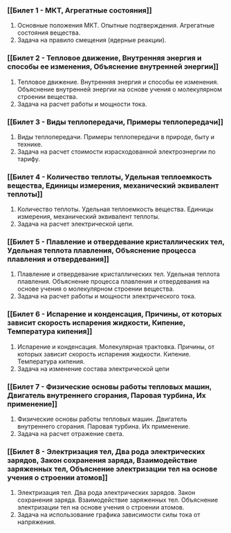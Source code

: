 ### [[Билет 1 - МКТ, Агрегатные состояния]]
1. Основные положения МКТ. Опытные подтверждения. Агрегатные состояния вещества.
2. Задача на правило смещения (ядерные реакции).
### [[Билет 2 - Тепловое движение, Внутренняя энергия и способы ее изменения, Объяснение внутренней энергии]]
1. Тепловое движение. Внутренняя энергия и способы ее изменения. Объяснение
внутренней энергии на основе учения о молекулярном строении вещества.
2. Задача на расчет работы и мощности тока.
### [[Билет 3 - Виды теплопередачи, Примеры теплопередачи]]
1. Виды теплопередачи. Примеры теплопередачи в природе, быту и технике.
2. Задача на расчет стоимости израсходованной электроэнергии по тарифу.
### [[Билет 4 - Количество теплоты, Удельная теплоемкость вещества, Единицы измерения, механический эквивалент теплоты]]
1. Количество теплоты. Удельная теплоемкость вещества. Единицы измерения, механический эквивалент теплоты.
2. Задача на расчет электрической цепи.
### [[Билет 5 - Плавление и отвердевание кристаллических тел, Удельная теплота плавления, Объяснение процесса плавления и отвердевания]]
1. Плавление и отвердевание кристаллических тел. Удельная теплота плавления.
Объяснение процесса плавления и отвердевания на основе учения о молекулярном строении вещества.
2. Задача на расчет работы и мощности электрического тока.

### [[Билет 6 - Испарение и конденсация, Причины, от которых зависит скорость испарения жидкости, Кипение, Температура кипения]]
1. Испарение и конденсация. Молекулярная трактовка. Причины, от которых зависит скорость испарения жидкости. Кипение. Температура кипения. 
2. Задача на изменение состава электрической цепи

### [[Билет 7 - Физические основы работы тепловых машин, Двигатель внутреннего сгорания, Паровая турбина, Их применение]]
1. Физические основы работы тепловых машин. Двигатель внутреннего сгорания. Паровая турбина. Их применение. 
2. Задача на расчет отражение света. 
### [[Билет 8 - Электризация тел, Два рода электрических зарядов, Закон сохранения заряда, Взаимодействие заряженных тел, Объяснение электризации тел на основе учения о строении атомов]]
1. Электризация тел. Два рода электрических зарядов. Закон сохранения заряда. Взаимодействие заряженных тел. Объяснение электризации тел на основе учения о строении атомов. 
2. Задача на использование графика зависимости силы тока от напряжения.